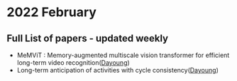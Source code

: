 # 2022 February
## Full List of papers - updated weekly

- MeMViT : Memory-augmented multiscale vision transformer for efficient long-term video recognition([Dayoung](https://encouraging-plow-56c.notion.site/MeMViT-Memory-augmented-multiscale-vision-transformer-for-efficient-long-term-video-recognition-1ff8770a8aaf4b70a87e235c3483aa1e))
- Long-term anticipation of activities with cycle consistency([Dayoung](https://encouraging-plow-56c.notion.site/Long-term-anticipation-of-activities-with-cycle-consistency-a2b33eaf352642f4be0572cd7eaed5dc)) 
